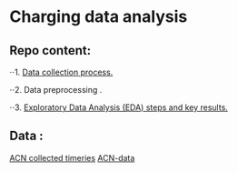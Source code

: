 # Charging data analysis 
## Repo content: 
⋅⋅1. [Data collection process.](https://github.com/REMO-Project-LaRINa/Data-Analysis/blob/main/Code/data_importer.py)

⋅⋅2. Data preprocessing .

⋅⋅3. [Exploratory Data Analysis (EDA) steps and key results.](https://github.com/REMO-Project-LaRINa/Data-Analysis/blob/main/EDA/Full_EDA.ipynb)

## Data : 
[ACN collected timeries](https://drive.google.com/drive/folders/1z_lqhJGaS9jMa1zSNNHCQXm28VIroTrl?usp=sharing)
[ACN-data](https://ev.caltech.edu/dataset)
